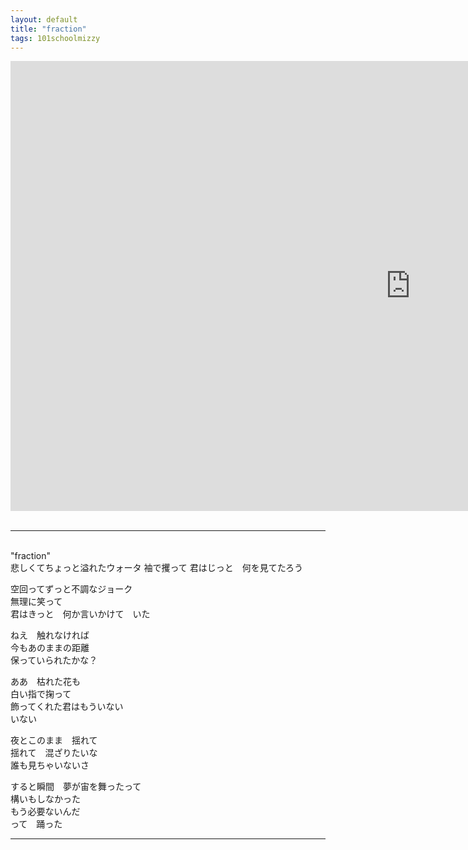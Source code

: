 ```yaml
---
layout: default
title: "fraction"
tags: 101schoolmizzy
---
```

<div class="movie-wrap">
<iframe width="1280" height="720" src="https://www.youtube.com/embed/hLkEz-sXFAo" title="fraction / 初音ミク" frameborder="0" allow="accelerometer; autoplay; clipboard-write; encrypted-media; gyroscope; picture-in-picture" allowfullscreen></iframe>
</div>
<br>
<hr>
<br>
"fraction"  
<br>
悲しくてちょっと溢れたウォータ  
袖で攫って  
君はじっと　何を見てたろう  

空回ってずっと不調なジョーク  
無理に笑って  
君はきっと　何か言いかけて　いた  

ねえ　触れなければ  
今もあのままの距離  
保っていられたかな？  

ああ　枯れた花も  
白い指で掬って  
飾ってくれた君はもういない  
いない  

夜とこのまま　揺れて  
揺れて　混ざりたいな  
誰も見ちゃいないさ  

すると瞬間　夢が宙を舞ったって  
構いもしなかった  
もう必要ないんだ  
って　踊った  

----
